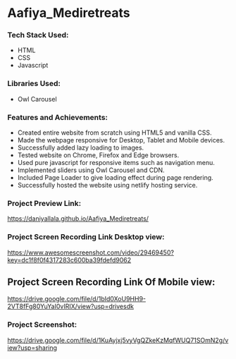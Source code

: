 # Aafiya_Mediretreats


### Tech Stack Used:
- HTML
- CSS
- Javascript

### Libraries Used:
- Owl Carousel

### Features and Achievements:
- Created entire website from scratch using HTML5 and vanilla CSS.
- Made the webpage responsive for Desktop, Tablet and Mobile devices.
- Successfully added lazy loading to images.
- Tested website on Chrome, Firefox and Edge browsers.
- Used pure javascript for responsive items such as navigation menu.
- Implemented sliders using Owl Carousel and CDN.
- Included Page Loader to give loading effect during page rendering.
- Successfully hosted the website using netlify hosting service.

### Project Preview Link:
https://daniyallala.github.io/Aafiya_Mediretreats/
### Project Screen Recording Link Desktop view:
https://www.awesomescreenshot.com/video/29469450?key=dc1f8f0f4317283c600ba39fdefd9062
## Project Screen Recording Link Of Mobile view:
https://drive.google.com/file/d/1bId0XoU9HH9-2VT8fFg80YuYaI0vIRIX/view?usp=drivesdk
### Project Screenshot:
https://drive.google.com/file/d/1KuAyjxj5vyVgQZkeKzMqfWUQ71SOmN2g/view?usp=sharing
